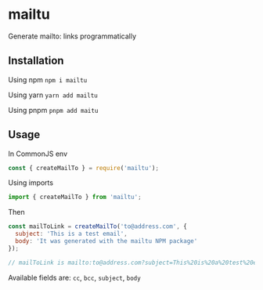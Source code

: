 # mailtu

Generate mailto: links programmatically

## Installation

Using npm `npm i mailtu`

Using yarn `yarn add mailtu`

Using pnpm `pnpm add maitu`

## Usage

In CommonJS env

```javascript
const { createMailTo } = require('mailtu');
```

Using imports

```javascript
import { createMailTo } from 'mailtu';
```

Then

```javascript
const mailToLink = createMailTo('to@address.com', {
  subject: 'This is a test email',
  body: 'It was generated with the mailtu NPM package'
});

// mailToLink is mailto:to@address.com?subject=This%20is%20a%20test%20email&body=It%20was%20generated%20with%20the%20mailtu%20NPM%20package
```

Available fields are: `cc`, `bcc`, `subject`, `body`
